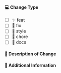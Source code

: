 #### 💻 Change Type

<!-- For change type, change [ ] to [x]. -->

- [ ] ✨ feat
- [ ] 🐛 fix
- [ ] 💄 style
- [ ] 🔨 chore
- [ ] 📝 docs

#### 🔀 Description of Change

<!-- Thank you for your Pull Request. Please provide a description above. -->

#### 📝 Additional Information

<!-- Add any other context about the Pull Request here. -->
